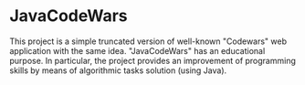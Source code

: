 # JavaCodeWars

This project is a simple truncated version of well-known "Codewars" web application with the same idea.
"JavaCodeWars" has an educational purpose. In particular, the project provides an improvement of programming skills by means of algorithmic tasks solution (using Java).


